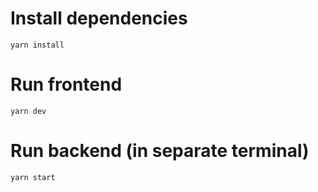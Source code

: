 # Install dependencies
`yarn install`

# Run frontend
`yarn dev`

# Run backend (in separate terminal)
`yarn start`